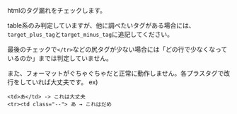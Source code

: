 htmlのタグ漏れをチェックします。

table系のみ判定していますが、他に調べたいタグがある場合には、`target_plus_tag`と`target_minus_tag`に追記してください。

最後のチェックで`</tr>`などの尻タグが少ない場合には「どの行で少なくなっているのか」までは判定していません。

また、フォーマットがぐちゃぐちゃだと正常に動作しません。各プラスタグで改行をしていれば大丈夫です。
ex)
```
<td>あ</td> -> これは大丈夫
<tr><td class="--"> あ → これはだめ
```
